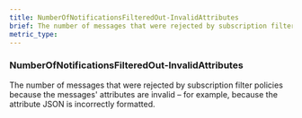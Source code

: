 ```yaml
---
title: NumberOfNotificationsFilteredOut-InvalidAttributes
brief: The number of messages that were rejected by subscription filter policies because the messages' attributes are invalid – for example, because the attribute JSON is incorrectly formatted.
metric_type:
---
```

### NumberOfNotificationsFilteredOut-InvalidAttributes

The number of messages that were rejected by subscription filter policies because the messages' attributes are invalid – for example, because the attribute JSON is incorrectly formatted.
